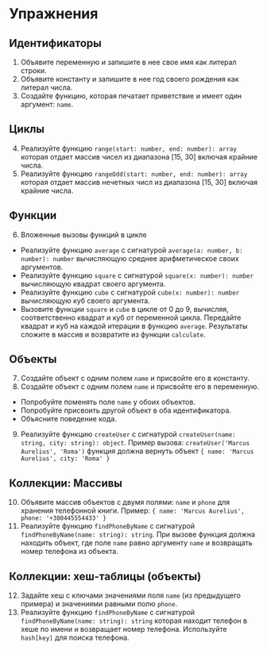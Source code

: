# Упражнения

## Идентификаторы

1. Объявите переменную и запишите в нее свое имя как литерал строки.
2. Объявите константу и запишите в нее год своего рождения как литерал числа.
3. Создайте функцию, которая печатает приветствие и имеет один аргумент: `name`.

## Циклы

4. Реализуйте функцию `range(start: number, end: number): array` которая отдает
массив чисел из диапазона [15, 30] включая крайние числа.
5. Реализуйте функцию `rangeOdd(start: number, end: number): array` которая
отдает массив нечетных числ из диапазона [15, 30] включая крайние числа.

## Функции

6. Вложенные вызовы функций в цикле
- Реализуйте функцию `average` с сигнатурой
`average(a: number, b: number): number` вычисляющую среднее арифметическое своих
аргументов.
- Реализуйте функцию `square` с сигнатурой `square(x: number): number`
вычисляющую квадрат своего аргумента.
- Реализуйте функцию `cube` с сигнатурой `cube(x: number): number`
вычисляющую куб своего аргумента.
- Вызовите функции `square` и `cube` в цикле от 0 до 9, вычисляя, соответственно
квадрат и куб от переменной цикла. Передайте квадрат и куб на каждой итерации в
функцию `average`. Результаты сложите в массив и возвратите из функции
`calculate`.

## Объекты

7. Создайте объект с одним полем `name` и присвойте его в константу.
8. Создайте объект с одним полем `name` и присвойте его в переменную.
- Попробуйте поменять поле `name` у обоих объектов.
- Попробуйте присвоить другой объект в оба идентификатора.
- Объясните поведение кода.
9. Реализуйте функцию `createUser` с сигнатурой
`createUser(name: string, city: string): object`. Пример вызова:
`createUser('Marcus Aurelius', 'Roma')` функция должна вернуть объект
`{ name: 'Marcus Aurelius', city: 'Roma' }`

## Коллекции: Массивы

10. Объявите массив объектов с двумя полями: `name` и `phone` для хранения
телефонной книги. Пример: `{ name: 'Marcus Aurelius', phone: '+380445554433' }`
11. Реализуйте функцию `findPhoneByName` с сигнатурой
`findPhoneByName(name: string): string`. При вызове функция должна находить
объект, где поле `name` равно аргументу `name` и возвращать номер телефона из
объекта.

## Коллекции: хеш-таблицы (объекты)

12. Задайте хеш с ключами значениями поля `name` (из предыдущего примера) и
значениями равными полю `phone`.
13. Реализуйте функцию `findPhoneByName` с сигнатурой
`findPhoneByName(name: string): string` которая находит телефон в хеше по имени
и возвращает номер телефона. Используйте `hash[key]` для поиска телефона.
